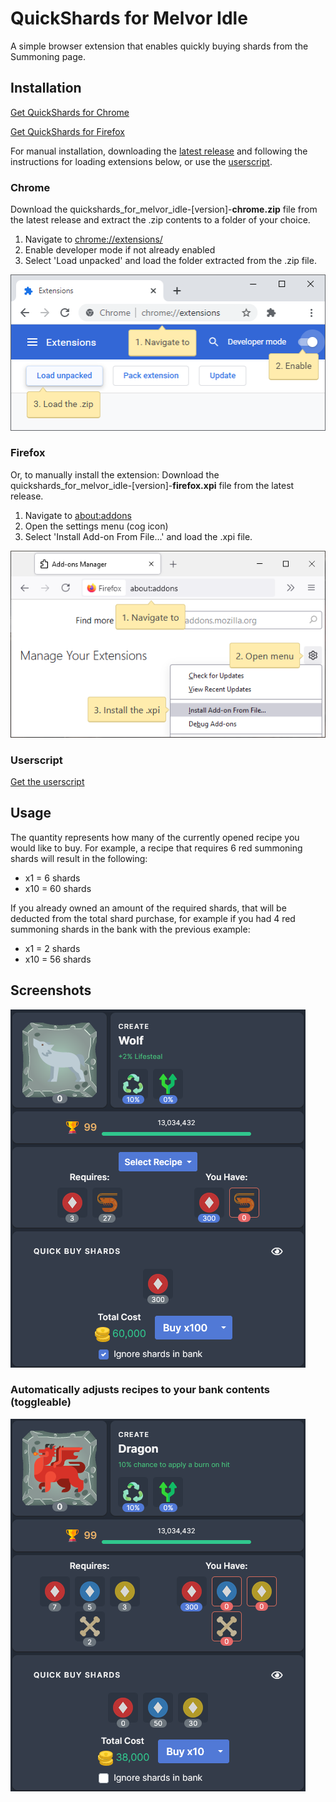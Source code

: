 # QuickShards for Melvor Idle
A simple browser extension that enables quickly buying shards from the Summoning page.

## Installation
[Get QuickShards for Chrome](https://chrome.google.com/webstore/detail/quickshards-for-melvor-id/jmkgdffnpajflpchiflnalflfnahlelf?hl=en&authuser=0)

[Get QuickShards for Firefox](https://addons.mozilla.org/en-US/firefox/addon/quickshards-for-melvor-idle/)


For manual installation, downloading the [latest release](https://github.com/ChaseStrackbein/melvor-idle-quickshards/releases/latest) and following the instructions for loading extensions below, or use the [userscript](#userscript).

### Chrome
Download the quickshards_for_melvor_idle-\[version\]-**chrome.zip** file from the latest release and extract the .zip contents to a folder of your choice.
1. Navigate to [chrome://extensions/](chrome://extensions/)
2. Enable developer mode if not already enabled
3. Select 'Load unpacked' and load the folder extracted from the .zip file.

![Chrome installation instructions](Media/chrome-install.png)

### Firefox
Or, to manually install the extension:
Download the quickshards_for_melvor_idle-\[version\]-**firefox.xpi** file from the latest release.
1. Navigate to [about:addons](about:addons)
2. Open the settings menu (cog icon)
3. Select 'Install Add-on From File...' and load the .xpi file.

![Firefox installation instructions](Media/firefox-install.png)

### Userscript
[Get the userscript](https://greasyfork.org/en/scripts/428146-quickshards-for-melvor-idle)

## Usage
The quantity represents how many of the currently opened recipe you would like to buy. For example, a recipe that requires 6 red summoning shards will result in the following:
* x1 = 6 shards
* x10 = 60 shards

If you already owned an amount of the required shards, that will be deducted from the total shard purchase, for example if you had 4 red summoning shards in the bank with the previous example:
* x1 = 2 shards
* x10 = 56 shards

## Screenshots
![Screenshot of QuickShards](Media/example1.png)

### Automatically adjusts recipes to your bank contents (toggleable)
![Another screenshot of QuickShards](Media/example2.png)